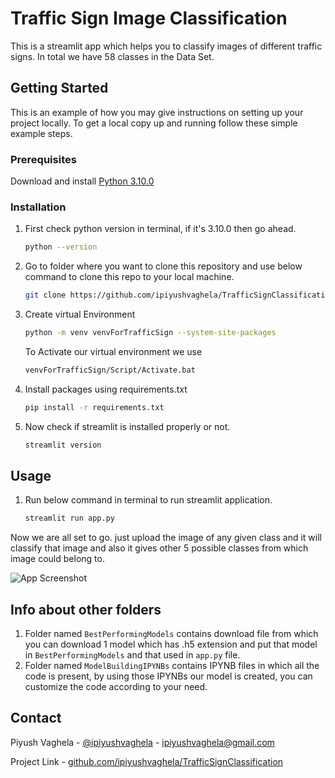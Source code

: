 
# Traffic Sign Image Classification

This is a streamlit app which helps you to classify images of different traffic signs. In total we have 58 classes in the Data Set.

## Getting Started

This is an example of how you may give instructions on setting up your project locally.
To get a local copy up and running follow these simple example steps.

### Prerequisites

Download and install [Python 3.10.0](https://www.python.org/ftp/python/3.10.0/python-3.10.0-amd64.exe)

### Installation

1. First check python version in terminal, if it's 3.10.0 then go ahead.
   ```sh
   python --version 
   ```

2. Go to folder where you want to clone this repository and use below command to clone this repo to your local machine.
   ```sh
   git clone https://github.com/ipiyushvaghela/TrafficSignClassification.git
   ```
3. Create virtual Environment 
   ```sh
   python -m venv venvForTrafficSign --system-site-packages
   ```

   To Activate our virtual environment we use 
   ```sh
   venvForTrafficSign/Script/Activate.bat
   ```
4. Install packages using requirements.txt
   ```sh
   pip install -r requirements.txt
   ```
4. Now check if streamlit is installed properly or not.
   ```sh
   streamlit version
   ```

## Usage

1. Run below command in terminal to run streamlit application. 
   ```sh
   streamlit run app.py
   ```
Now we are all set to go. just upload the image of any given class and it will classify that image and also it gives other 5 possible classes from which image could belong to.

![App Screenshot](https://github.com/ipiyushvaghela/static/blob/main/TrafficSignClassification.jpeg?raw=true)

## Info about other folders
1. Folder named `BestPerformingModels` contains download file from which you can download 1 model which has .h5 extension and put that model in `BestPerformingModels` and that used in `app.py` file.
2. Folder named `ModelBuildingIPYNBs` contains IPYNB files in which all the code is present, by using those IPYNBs our model is created, you can customize the code according to your need.

## Contact

Piyush Vaghela - [@ipiyushvaghela](https://twitter.com/ipiyushvaghela) - ipiyushvaghela@gmail.com

Project Link -  [github.com/ipiyushvaghela/TrafficSignClassification](https://github.com/ipiyushvaghela/TrafficSignClassification.git)